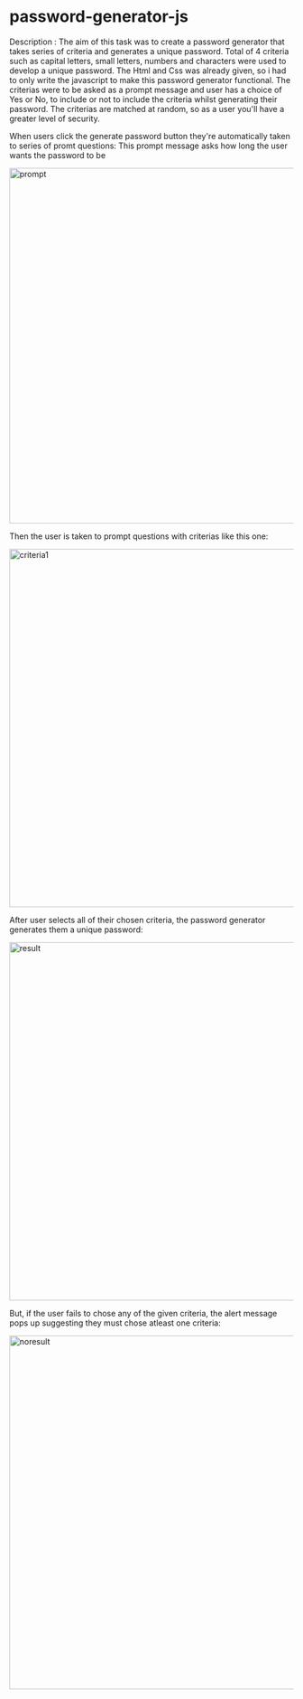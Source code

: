 # password-generator-js

Description : The aim of this task was to create a password generator that takes series of criteria and generates a unique password. Total of 4 criteria such as capital letters, small letters, numbers and characters were used to develop a unique password. The Html and Css was already given, so i had to only write the javascript to make this password generator functional. The criterias were to be asked as a prompt message and user has a choice of Yes or No, to include or not to include the criteria whilst generating their password. The criterias are matched at random, so as a user you'll have a greater level of security. 

When users click the generate password button they're automatically taken to series of promt questions:
This prompt message asks how long the user wants the password to be

<img width="629" alt="prompt" src="https://user-images.githubusercontent.com/88898180/148661293-0bda2b56-fa72-43d2-90fb-c562b300035d.png">

Then the user is taken to prompt questions with criterias like this one:

<img width="634" alt="criteria1" src="https://user-images.githubusercontent.com/88898180/148661372-e2e46365-bc72-4b9e-93ca-651f454513d7.png">

After user selects all of their chosen criteria, the password generator generates them a unique password:

<img width="634" alt="result" src="https://user-images.githubusercontent.com/88898180/148661438-6db4bfd1-4bd9-4c70-94b1-5b3fb92a72ec.png">

But, if the user fails to chose any of the given criteria, the alert message pops up suggesting they must chose atleast one criteria:

<img width="626" alt="noresult" src="https://user-images.githubusercontent.com/88898180/148661518-642cb872-beb2-4fc5-99d1-e824167aa825.png">
